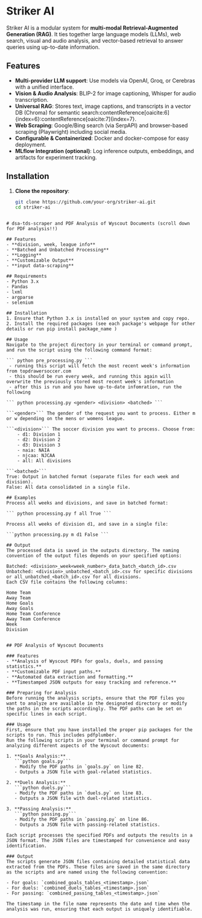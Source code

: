 # Striker AI

Striker AI is a modular system for **multi-modal Retrieval-Augmented Generation (RAG)**. It ties together large language models (LLMs), web search, visual and audio analysis, and vector-based retrieval to answer queries using up-to-date information. 

## Features

- **Multi-provider LLM support**: Use models via OpenAI, Groq, or Cerebras with a unified interface.
- **Vision & Audio Analysis**: BLIP-2 for image captioning, Whisper for audio transcription.
- **Universal RAG**: Stores text, image captions, and transcripts in a vector DB (Chroma) for semantic search:contentReference[oaicite:6]{index=6}:contentReference[oaicite:7]{index=7}.
- **Web Scraping**: Google/Bing search (via SerpAPI) and browser-based scraping (Playwright) including social media.
- **Configurable & Containerized**: Docker and docker-compose for easy deployment.
- **MLflow Integration (optional)**: Log inference outputs, embeddings, and artifacts for experiment tracking.

## Installation

1. **Clone the repository**:
   ```bash
   git clone https://github.com/your-org/striker-ai.git
   cd striker-ai


```

# dsa-tds-scraper and PDF Analysis of Wyscout Documents (scroll down for PDF analysis!!)

## Features
- **division, week, league info**
- **Batched and Unbatched Processing**
- **Logging**
- **Customizable Output**
- **input data-scraping**

## Requirements
- Python 3.x
- Pandas
- lxml
- argparse
- selenium

## Installation
1. Ensure that Python 3.x is installed on your system and copy repo.
2. Install the required packages (see each package's webpage for other details or run pip install package_name )

## Usage 
Navigate to the project directory in your terminal or command prompt, and run the script using the following command format:

``` python pre_processing.py ```
 - running this script will fetch the most recent week's information from topdrawersoccer.com
 - this should be run every week, and running this again will overwrite the previously stored most recent week's information
 - after this is run and you have up-to-date infomration, run the following

``` python processing.py <gender> <division> <batched> ```

```<gender>``` The gender of the request you want to process. Either m or w depending on the mens or womens league.

```<division>``` The soccer division you want to process. Choose from:
    - d1: Division 1
    - d2: Division 2
    - d3: Division 3
    - naia: NAIA
    - njcaa: NJCAA
    - all: All divisions

```<batched>```
True: Output in batched format (separate files for each week and division).
False: All data consolidated in a single file.

## Examples
Process all weeks and divisions, and save in batched format:

``` python processing.py f all True ```

Process all weeks of division d1, and save in a single file:

```python processing.py m d1 False ```

## Output
The processed data is saved in the outputs directory. The naming convention of the output files depends on your specified options:

Batched: <division>_week<week_number>_data_batch_<batch_id>.csv
Unbatched: <division>_unbatched_<batch_id>.csv for specific divisions or all_unbatched_<batch_id>.csv for all divisions.
Each CSV file contains the following columns:

Home Team
Away Team
Home Goals
Away Goals
Home Team Conference
Away Team Conference
Week
Division


## PDF Analysis of Wyscout Documents

### Features
- **Analysis of Wyscout PDFs for goals, duels, and passing statistics.**
- **Customizable PDF input paths.**
- **Automated data extraction and formatting.**
- **Timestamped JSON outputs for easy tracking and reference.**

### Preparing for Analysis
Before running the analysis scripts, ensure that the PDF files you want to analyze are available in the designated directory or modify the paths in the scripts accordingly. The PDF paths can be set on specific lines in each script.

### Usage
First, ensure that you have installed the proper pip packages for the scripts to run. This includes pdfplumber.
Run the following scripts in your terminal or command prompt for analyzing different aspects of the Wyscout documents:

1. **Goals Analysis:** 
   ```python goals.py```
   - Modify the PDF paths in `goals.py` on line 82.
   - Outputs a JSON file with goal-related statistics.

2. **Duels Analysis:** 
   ```python duels.py```
   - Modify the PDF paths in `duels.py` on line 83.
   - Outputs a JSON file with duel-related statistics.

3. **Passing Analysis:** 
   ```python passing.py```
   - Modify the PDF paths in `passing.py` on line 86.
   - Outputs a JSON file with passing-related statistics.

Each script processes the specified PDFs and outputs the results in a JSON format. The JSON files are timestamped for convenience and easy identification.

### Output
The scripts generate JSON files containing detailed statistical data extracted from the PDFs. These files are saved in the same directory as the scripts and are named using the following convention:

- For goals: `combined_goals_tables_<timestamp>.json`
- For duels: `combined_duels_tables_<timestamp>.json`
- For passing: `combined_passing_tables_<timestamp>.json`

The timestamp in the file name represents the date and time when the analysis was run, ensuring that each output is uniquely identifiable.